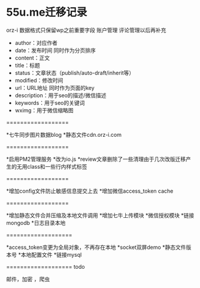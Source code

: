 
55u.me迁移记录
==================

orz-i 数据格式只保留wp之前重要字段
账户管理 评论管理以后再补充

* author：对应作者
* date：发布时间 同时作为分页排序
* content：正文
* title：标题
* status：文章状态（publish/auto-draft/inherit等）
* modified：修改时间
* url：URL地址 同时作为页面的key
* description：用于seo的描述/微信描述
* keywords：用于seo的关键词 
* wximg：用于微信缩略图

==================

*七牛同步图片数据blog
*静态文件cdn.orz-i.com

==================

*启用PM2管理服务
*改为io.js
*review文章删除了一些清理由于几次改版迁移产生的无用class和一些行内样式标签

==================

*增加config文件防止敏感信息提交上去
*增加微信access_token cache


==================

*增加静态文件合并压缩及本地文件调用
*增加七牛上传模块
*微信授权模块
*链接mongodb
*日志目录本地

===================

*access_token变更为全局对象，不再存在本地
*socket双屏demo
*静态文件版本号
*本地配置文件
*链接mysql

===================
todo
 
邮件，加密 ，爬虫
